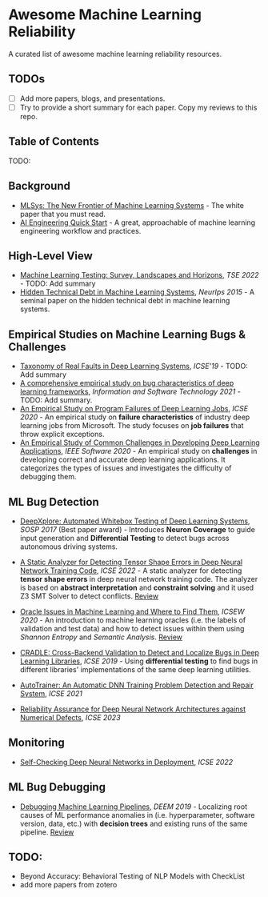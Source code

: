 # Awesome Machine Learning Reliability

A curated list of awesome machine learning reliability resources.

## TODOs

- [ ] Add more papers, blogs, and presentations.
- [ ] Try to provide a short summary for each paper. Copy my reviews to this repo.

## Table of Contents

TODO:

## Background

- [MLSys: The New Frontier of Machine Learning Systems](https://arxiv.org/pdf/1904.03257.pdf) - The white paper that you must read.
- [AI Engineering Quick Start](https://ai-engineering.club/docs/quick_start) - A great, approachable of machine learning engineering workflow and practices.

## High-Level View

- [Machine Learning Testing: Survey, Landscapes and Horizons](https://arxiv.org/pdf/1906.10742.pdf), *TSE 2022* - TODO: Add summary
- [Hidden Technical Debt in Machine Learning Systems](https://papers.nips.cc/paper/5656-hidden-technical-debt-in-machine-learning-systems.pdf), *NeurIps 2015* - A seminal paper on the hidden technical debt in machine learning systems.

## Empirical Studies on Machine Learning Bugs & Challenges

- [Taxonomy of Real Faults in Deep Learning Systems](https://arxiv.org/abs/1910.11015), *ICSE'19* - TODO: Add summary
- [A comprehensive empirical study on bug characteristics of deep learning frameworks](https://linkinghub.elsevier.com/retrieve/pii/S0950584922001306), *Information and Software Technology 2021* - TODO: Add summary.
- [An Empirical Study on Program Failures of Deep Learning Jobs](https://dl.acm.org/doi/10.1145/3377811.3380362), *ICSE 2020* - An empirical study on **failure characteristics** of industry deep learning jobs from Microsoft. The study focuses on **job failures** that throw explicit exceptions.
- [An Empirical Study of Common Challenges in Developing Deep Learning Applications](https://ieeexplore.ieee.org/document/8987482), *IEEE Software 2020* - An empirical study on **challenges** in developing correct and accurate deep learning applications. It categorizes the types of issues and investigates the difficulty of debugging them.

## ML Bug Detection

- [DeepXplore: Automated Whitebox Testing of Deep Learning Systems](https://dl.acm.org/doi/10.1145/3132747.3132785), *SOSP 2017* (Best paper award) - Introduces **Neuron Coverage** to guide input generation and **Differential Testing** to detect bugs across autonomous driving systems.
- [A Static Analyzer for Detecting Tensor Shape Errors in Deep Neural Network Training Code](https://dl.acm.org/doi/abs/10.1145/3510454.3528638), *ICSE 2022* - A static analyzer for detecting **tensor shape errors** in deep neural network training code. The analyzer is based on **abstract interpretation** and **constraint solving** and it used Z3 SMT Solver to detect conflicts. [Review](reviews/A-Static-Analyzer-for-Detecting-Tensor-Shape-Errors-in-Deep-Neural-Network-Training-Code.md)

- [Oracle Issues in Machine Learning and Where to Find Them](https://dl.acm.org/doi/10.1145/3387940.3391490), *ICSEW 2020* - An introduction to machine learning oracles (i.e. the labels of validation and test data) and how to detect issues within them using *Shannon Entropy* and *Semantic Analysis*. [Review](reviews/Oracle-Issues-in-Machine-Learning-and-Where-to-Find-Them.md)
- [CRADLE: Cross-Backend Validation to Detect and Localize Bugs in Deep Learning Libraries](https://www.cs.purdue.edu/homes/lintan/publications/cradle-icse19.pdf), *ICSE 2019* - Using **differential testing** to find bugs in different libraries' implementations of the same deep learning utilities.

- [AutoTrainer: An Automatic DNN Training Problem Detection and Repair System](https://dl.acm.org/doi/10.1109/ICSE43902.2021.00043), *ICSE 2021*

- [Reliability Assurance for Deep Neural Network Architectures against Numerical Defects](https://dl.acm.org/doi/abs/10.1109/ICSE48619.2023.00156), *ICSE 2023*

## Monitoring

- [Self-Checking Deep Neural Networks in Deployment](https://dl.acm.org/doi/abs/10.1109/ICSE43902.2021.00044), *ICSE 2022*

## ML Bug Debugging

- [Debugging Machine Learning Pipelines](https://dl.acm.org/doi/10.1145/3329486.3329489), *DEEM 2019* - Localizing root causes of ML performance anomalies in (i.e. hyperparameter, software version, data, etc.) with **decision trees** and existing runs of the same pipeline. [Review](reviews/Debugging-Machine-Learning-Pipelines.md)

## TODO:

- Beyond Accuracy: Behavioral Testing of NLP Models with CheckList
- add more papers from zotero
